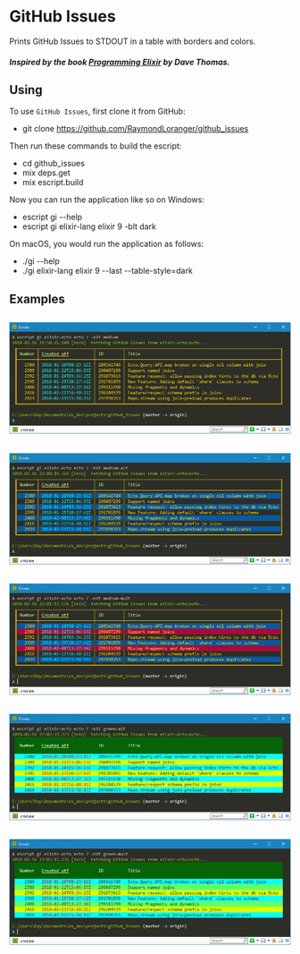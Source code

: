 # GitHub Issues

Prints GitHub Issues to STDOUT in a table with borders and colors.

##### Inspired by the book [Programming Elixir](https://pragprog.com/book/elixir16/programming-elixir-1-6) by Dave Thomas.

## Using

To use `GitHub Issues`, first clone it from GitHub:

  - git clone https://github.com/RaymondLoranger/github_issues

Then run these commands to build the escript:

  - cd github_issues
  - mix deps.get
  - mix escript.build

Now you can run the application like so on Windows:

  - escript gi --help
  - escript gi elixir-lang elixir 9 -blt dark

On macOS, you would run the application as follows:

  - ./gi --help
  - ./gi elixir-lang elixir 9 --last --table-style=dark

## Examples
## ![medium](images/medium.png)
## ![medium_alt](images/medium_alt.png)
## ![medium_mult](images/medium_mult.png)
## ![green_alt](images/green_alt.png)
## ![green_mult](images/green_mult.png)
